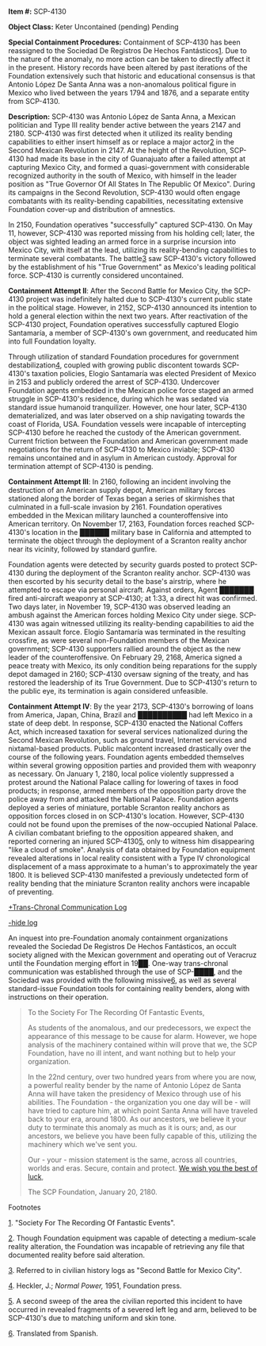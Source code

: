 **Item #:** SCP-4130

**Object Class:** Keter Uncontained (pending) Pending

**Special Containment Procedures:** Containment of SCP-4130 has been reassigned to the Sociedad De Registros De Hechos Fantásticos[1](javascript:;). Due to the nature of the anomaly, no more action can be taken to directly affect it in the present. History records have been altered by past iterations of the Foundation extensively such that historic and educational consensus is that Antonio López De Santa Anna was a non-anomalous political figure in Mexico who lived between the years 1794 and 1876, and a separate entity from SCP-4130.

**Description:** SCP-4130 was Antonio López de Santa Anna, a Mexican politician and Type III reality bender active between the years 2147 and 2180. SCP-4130 was first detected when it utilized its reality bending capabilities to either insert himself as or replace a major actor[2](javascript:;) in the Second Mexican Revolution in 2147. At the height of the Revolution, SCP-4130 had made its base in the city of Guanajuato after a failed attempt at capturing Mexico City, and formed a quasi-government with considerable recognized authority in the south of Mexico, with himself in the leader position as "True Governor Of All States In The Republic Of Mexico". During its campaigns in the Second Revolution, SCP-4130 would often engage combatants with its reality-bending capabilities, necessitating extensive Foundation cover-up and distribution of amnestics.

In 2150, Foundation operatives "successfully" captured SCP-4130. On May 11, however, SCP-4130 was reported missing from his holding cell; later, the object was sighted leading an armed force in a surprise incursion into Mexico City, with itself at the lead, utilizing its reality-bending capabilities to terminate several combatants. The battle[3](javascript:;) saw SCP-4130's victory followed by the establishment of his "True Government" as Mexico's leading political force. SCP-4130 is currently considered uncontained.

**Containment Attempt II**: After the Second Battle for Mexico City, the SCP-4130 project was indefinitely halted due to SCP-4130's current public state in the political stage. However, in 2152, SCP-4130 announced its intention to hold a general election within the next two years. After reactivation of the SCP-4130 project, Foundation operatives successfully captured Elogio Santamaría, a member of SCP-4130's own government, and reeducated him into full Foundation loyalty.

Through utilization of standard Foundation procedures for government destabilization[4](javascript:;), coupled with growing public discontent towards SCP-4130's taxation policies, Elogio Santamaría was elected President of Mexico in 2153 and publicly ordered the arrest of SCP-4130. Undercover Foundation agents embedded in the Mexican police force staged an armed struggle in SCP-4130's residence, during which he was sedated via standard issue humanoid tranquilizer. However, one hour later, SCP-4130 dematerialized, and was later observed on a ship navigating towards the coast of Florida, USA. Foundation vessels were incapable of intercepting SCP-4130 before he reached the custody of the American government. Current friction between the Foundation and American government made negotiations for the return of SCP-4130 to Mexico inviable; SCP-4130 remains uncontained and in asylum in American custody. Approval for termination attempt of SCP-4130 is pending.

**Containment Attempt III**: In 2160, following an incident involving the destruction of an American supply depot, American military forces stationed along the border of Texas began a series of skirmishes that culminated in a full-scale invasion by 2161. Foundation operatives embedded in the Mexican military launched a counteroffensive into American territory. On November 17, 2163, Foundation forces reached SCP-4130's location in the ██████ military base in California and attempted to terminate the object through the deployment of a Scranton reality anchor near its vicinity, followed by standard gunfire.

Foundation agents were detected by security guards posted to protect SCP-4130 during the deployment of the Scranton reality anchor. SCP-4130 was then escorted by his security detail to the base's airstrip, where he attempted to escape via personal aircraft. Against orders, Agent ███████ fired anti-aircraft weaponry at SCP-4130; at 1:33, a direct hit was confirmed. Two days later, in November 19, SCP-4130 was observed leading an ambush against the American forces holding Mexico City under siege. SCP-4130 was again witnessed utilizing its reality-bending capabilities to aid the Mexican assault force. Elogio Santamaría was terminated in the resulting crossfire, as were several non-Foundation members of the Mexican government; SCP-4130 supporters rallied around the object as the new leader of the counteroffensive. On February 29, 2168, America signed a peace treaty with Mexico, its only condition being reparations for the supply depot damaged in 2160; SCP-4130 oversaw signing of the treaty, and has restored the leadership of its True Government. Due to SCP-4130's return to the public eye, its termination is again considered unfeasible.

**Containment Attempt IV**: By the year 2173, SCP-4130's borrowing of loans from America, Japan, China, Brazil and ██████████ had left Mexico in a state of deep debt. In response, SCP-4130 enacted the National Coffers Act, which increased taxation for several services nationalized during the Second Mexican Revolution, such as ground travel, Internet services and nixtamal-based products. Public malcontent increased drastically over the course of the following years. Foundation agents embedded themselves within several growing opposition parties and provided them with weaponry as necessary. On January 1, 2180, local police violently suppressed a protest around the National Palace calling for lowering of taxes in food products; in response, armed members of the opposition party drove the police away from and attacked the National Palace. Foundation agents deployed a series of miniature, portable Scranton reality anchors as opposition forces closed in on SCP-4130's location. However, SCP-4130 could not be found upon the premises of the now-occupied National Palace. A civilian combatant briefing to the opposition appeared shaken, and reported cornering an injured SCP-4130[5](javascript:;), only to witness him disappearing "like a cloud of smoke". Analysis of data obtained by Foundation equipment revealed alterations in local reality consistent with a Type IV chronological displacement of a mass approximate to a human's to approximately the year 1800. It is believed SCP-4130 manifested a previously undetected form of reality bending that the miniature Scranton reality anchors were incapable of preventing.

[+Trans-Chronal Communication Log](javascript:;)

[\-hide log](javascript:;)

An inquest into pre-Foundation anomaly containment organizations revealed the Sociedad De Registros De Hechos Fantásticos, an occult society aligned with the Mexican government and operating out of Veracruz until the Foundation merging effort in 19██. One-way trans-chronal communication was established through the use of SCP-████, and the Sociedad was provided with the following missive[6](javascript:;), as well as several standard-issue Foundation tools for containing reality benders, along with instructions on their operation.

> To the Society For The Recording Of Fantastic Events,
> 
> As students of the anomalous, and our predecessors, we expect the appearance of this message to be cause for alarm. However, we hope analysis of the machinery contained within will prove that we, the SCP Foundation, have no ill intent, and want nothing but to help your organization.
> 
> In the 22nd century, over two hundred years from where you are now, a powerful reality bender by the name of Antonio López de Santa Anna will have taken the presidency of Mexico through use of his abilities. The Foundation - the organization you one day will be - will have tried to capture him, at which point Santa Anna will have traveled back to your era, around 1800. As our ancestors, we believe it your duty to terminate this anomaly as much as it is ours; and, as our ancestors, we believe you have been fully capable of this, utilizing the machinery which we've sent you.
> 
> Our - your - mission statement is the same, across all countries, worlds and eras. Secure, contain and protect. [We wish you the best of luck](http://www.scp-wiki.net/haters-will-see-you-time-travel),
> 
> The SCP Foundation, January 20, 2180.

Footnotes

[1](javascript:;). "Society For The Recording Of Fantastic Events".

[2](javascript:;). Though Foundation equipment was capable of detecting a medium-scale reality alteration, the Foundation was incapable of retrieving any file that documented reality before said alteration.

[3](javascript:;). Referred to in civilian history logs as "Second Battle for Mexico City".

[4](javascript:;). Heckler, J.; _Normal Power,_ 1951, Foundation press.

[5](javascript:;). A second sweep of the area the civilian reported this incident to have occurred in revealed fragments of a severed left leg and arm, believed to be SCP-4130's due to matching uniform and skin tone.

[6](javascript:;). Translated from Spanish.